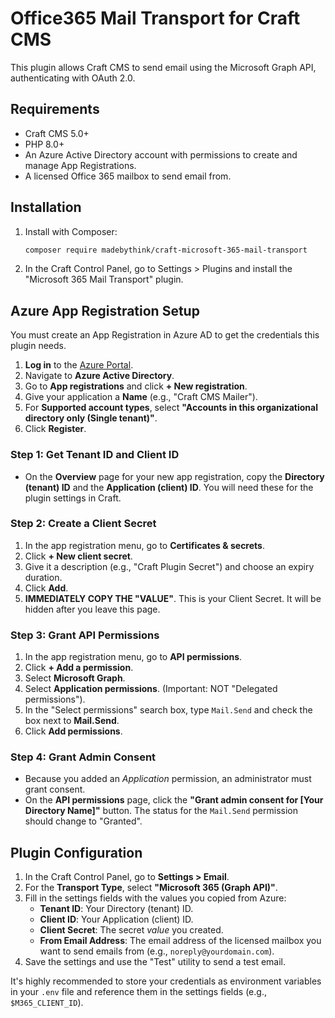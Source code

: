 # Office365 Mail Transport for Craft CMS

This plugin allows Craft CMS to send email using the Microsoft Graph API, authenticating with OAuth 2.0.

## Requirements

- Craft CMS 5.0+
- PHP 8.0+
- An Azure Active Directory account with permissions to create and manage App Registrations.
- A licensed Office 365 mailbox to send email from.

## Installation

1.  Install with Composer:
    ```bash
    composer require madebythink/craft-microsoft-365-mail-transport
    ```
2.  In the Craft Control Panel, go to Settings > Plugins and install the "Microsoft 365 Mail Transport" plugin.

## Azure App Registration Setup

You must create an App Registration in Azure AD to get the credentials this plugin needs.

1.  **Log in** to the [Azure Portal](https://portal.azure.com/).
2.  Navigate to **Azure Active Directory**.
3.  Go to **App registrations** and click **+ New registration**.
4.  Give your application a **Name** (e.g., "Craft CMS Mailer").
5.  For **Supported account types**, select **"Accounts in this organizational directory only (Single tenant)"**.
6.  Click **Register**.

### Step 1: Get Tenant ID and Client ID

-   On the **Overview** page for your new app registration, copy the **Directory (tenant) ID** and the **Application (client) ID**. You will need these for the plugin settings in Craft.

### Step 2: Create a Client Secret

1.  In the app registration menu, go to **Certificates & secrets**.
2.  Click **+ New client secret**.
3.  Give it a description (e.g., "Craft Plugin Secret") and choose an expiry duration.
4.  Click **Add**.
5.  **IMMEDIATELY COPY THE "VALUE"**. This is your Client Secret. It will be hidden after you leave this page.

### Step 3: Grant API Permissions

1.  In the app registration menu, go to **API permissions**.
2.  Click **+ Add a permission**.
3.  Select **Microsoft Graph**.
4.  Select **Application permissions**. (Important: NOT "Delegated permissions").
5.  In the "Select permissions" search box, type `Mail.Send` and check the box next to **Mail.Send**.
6.  Click **Add permissions**.

### Step 4: Grant Admin Consent

-   Because you added an *Application* permission, an administrator must grant consent.
-   On the **API permissions** page, click the **"Grant admin consent for [Your Directory Name]"** button. The status for the `Mail.Send` permission should change to "Granted".

## Plugin Configuration

1.  In the Craft Control Panel, go to **Settings > Email**.
2.  For the **Transport Type**, select **"Microsoft 365 (Graph API)"**.
3.  Fill in the settings fields with the values you copied from Azure:
    *   **Tenant ID**: Your Directory (tenant) ID.
    *   **Client ID**: Your Application (client) ID.
    *   **Client Secret**: The secret *value* you created.
    *   **From Email Address**: The email address of the licensed mailbox you want to send emails from (e.g., `noreply@yourdomain.com`).
4.  Save the settings and use the "Test" utility to send a test email.

It's highly recommended to store your credentials as environment variables in your `.env` file and reference them in the settings fields (e.g., `$M365_CLIENT_ID`).